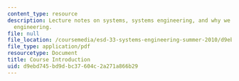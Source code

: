 ```yaml
---
content_type: resource
description: Lecture notes on systems, systems engineering, and why we study systems
  engineering.
file: null
file_location: /coursemedia/esd-33-systems-engineering-summer-2010/d9ebd745bd9dbc37604c2a271a866b29_MITESD_33SUM10_lec01.pdf
file_type: application/pdf
resourcetype: Document
title: Course Introduction
uid: d9ebd745-bd9d-bc37-604c-2a271a866b29
---
```

